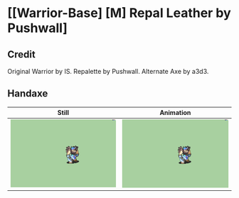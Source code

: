 # [\[Warrior-Base\] \[M\] Repal Leather by Pushwall]

## Credit

Original Warrior by IS.
Repalette by Pushwall. 
Alternate Axe by a3d3.
	
## Handaxe

| Still | Animation |
| :---: | :-------: |
| ![Handaxe still](./Handaxe_000.png) | ![Handaxe animation](./Handaxe.gif) |
